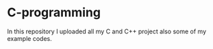 # C-programming
In this repository I uploaded all my C and C++ project also some of my example codes.